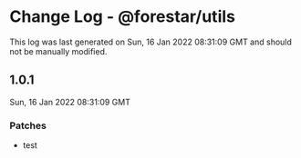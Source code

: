 # Change Log - @forestar/utils

This log was last generated on Sun, 16 Jan 2022 08:31:09 GMT and should not be manually modified.

## 1.0.1
Sun, 16 Jan 2022 08:31:09 GMT

### Patches

- test

